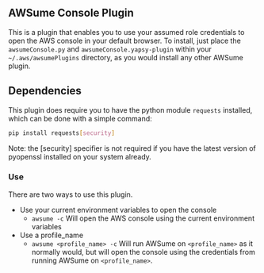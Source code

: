 ## AWSume Console Plugin

This is a plugin that enables you to use your assumed role credentials to open the AWS console in your default browser. To install, just place the `awsumeConsole.py` and `awsumeConsole.yapsy-plugin` within your `~/.aws/awsumePlugins` directory, as you would install any other AWSume plugin.

## Dependencies

This plugin does require you to have the python module `requests` installed, which can be done with a simple command:

```bash
pip install requests[security]
```

Note: the [security] specifier is not required if you have the latest version of pyopenssl installed on your system already.

### Use

There are two ways to use this plugin.
- Use your current environment variables to open the console
  - `awsume -c` Will open the AWS console using the current environment variables
- Use a profile_name
  - `awsume <profile_name> -c` Will run AWSume on `<profile_name>` as it normally would, but will open the console using the credentials from running AWSume on `<profile_name>`.

